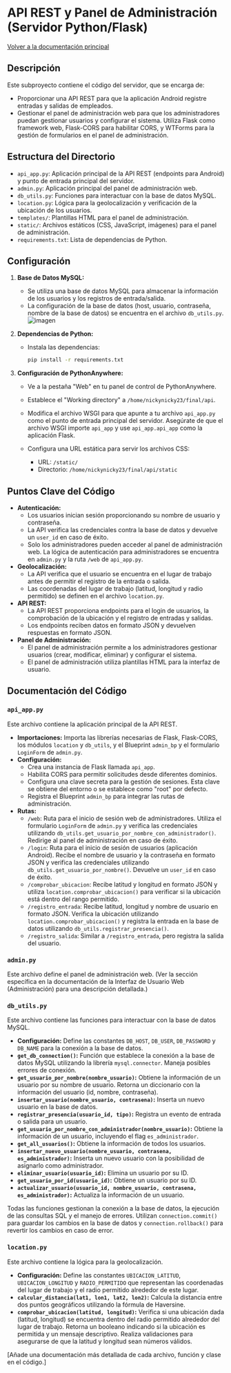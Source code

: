 # API REST y Panel de Administración (Servidor Python/Flask)
[Volver a la documentación principal](README.md)

## Descripción

Este subproyecto contiene el código del servidor, que se encarga de:

*   Proporcionar una API REST para que la aplicación Android registre entradas y salidas de empleados.
*   Gestionar el panel de administración web para que los administradores puedan gestionar usuarios y configurar el sistema.  Utiliza Flask como framework web, Flask-CORS para habilitar CORS, y WTForms para la gestión de formularios en el panel de administración.

## Estructura del Directorio

*   `api_app.py`: Aplicación principal de la API REST (endpoints para Android) y punto de entrada principal del servidor.
*   `admin.py`: Aplicación principal del panel de administración web.
*   `db_utils.py`: Funciones para interactuar con la base de datos MySQL.
*   `location.py`: Lógica para la geolocalización y verificación de la ubicación de los usuarios.
*   `templates/`: Plantillas HTML para el panel de administración.
*   `static/`: Archivos estáticos (CSS, JavaScript, imágenes) para el panel de administración.
*   `requirements.txt`: Lista de dependencias de Python.

## Configuración

1.  **Base de Datos MySQL:**
    *   Se utiliza una base de datos MySQL para almacenar la información de los usuarios y los registros de entrada/salida.
    *   La configuración de la base de datos (host, usuario, contraseña, nombre de la base de datos) se encuentra en el archivo `db_utils.py`.
    ![imagen](https://github.com/user-attachments/assets/3be286a4-be60-4976-9692-0414b16ab0cf)

2.  **Dependencias de Python:**

    *   Instala las dependencias:

        ```bash
        pip install -r requirements.txt
        ```

3.  **Configuración de PythonAnywhere:**

    *   Ve a la pestaña "Web" en tu panel de control de PythonAnywhere.
    *   Establece el "Working directory" a `/home/nickynicky23/final/api`.
    *   Modifica el archivo WSGI para que apunte a tu archivo `api_app.py` como el punto de entrada principal del servidor.  Asegúrate de que el archivo WSGI importe `api_app` y use `api_app.api_app` como la aplicación Flask.
    *   Configura una URL estática para servir los archivos CSS:

        *   URL: `/static/`
        *   Directorio: `/home/nickynicky23/final/api/static`

## Puntos Clave del Código

*   **Autenticación:**
    *   Los usuarios inician sesión proporcionando su nombre de usuario y contraseña.
    *   La API verifica las credenciales contra la base de datos y devuelve un `user_id` en caso de éxito.
    *   Solo los administradores pueden acceder al panel de administración web. La lógica de autenticación para administradores se encuentra en `admin.py` y la ruta `/web` de `api_app.py`.
*   **Geolocalización:**
    *   La API verifica que el usuario se encuentra en el lugar de trabajo antes de permitir el registro de la entrada o salida.
    *   Las coordenadas del lugar de trabajo (latitud, longitud y radio permitido) se definen en el archivo `location.py`.
*   **API REST:**
    *   La API REST proporciona endpoints para el login de usuarios, la comprobación de la ubicación y el registro de entradas y salidas.
    *   Los endpoints reciben datos en formato JSON y devuelven respuestas en formato JSON.
*   **Panel de Administración:**
    *   El panel de administración permite a los administradores gestionar usuarios (crear, modificar, eliminar) y configurar el sistema.
    *   El panel de administración utiliza plantillas HTML para la interfaz de usuario.

## Documentación del Código

### `api_app.py`

Este archivo contiene la aplicación principal de la API REST.

*   **Importaciones:** Importa las librerías necesarias de Flask, Flask-CORS, los módulos `location` y `db_utils`, y el Blueprint `admin_bp` y el formulario `LoginForm` de `admin.py`.
*   **Configuración:**
    *   Crea una instancia de Flask llamada `api_app`.
    *   Habilita CORS para permitir solicitudes desde diferentes dominios.
    *   Configura una clave secreta para la gestión de sesiones.  Esta clave se obtiene del entorno o se establece como "root" por defecto.
    *   Registra el Blueprint `admin_bp` para integrar las rutas de administración.
*   **Rutas:**
    *   `/web`: Ruta para el inicio de sesión web de administradores.  Utiliza el formulario `LoginForm` de `admin.py` y verifica las credenciales utilizando `db_utils.get_usuario_por_nombre_con_administrador()`.  Redirige al panel de administración en caso de éxito.
    *   `/login`: Ruta para el inicio de sesión de usuarios (aplicación Android).  Recibe el nombre de usuario y la contraseña en formato JSON y verifica las credenciales utilizando `db_utils.get_usuario_por_nombre()`.  Devuelve un `user_id` en caso de éxito.
    *   `/comprobar_ubicacion`:  Recibe latitud y longitud en formato JSON y utiliza `location.comprobar_ubicacion()` para verificar si la ubicación está dentro del rango permitido.
    *   `/registro_entrada`:  Recibe latitud, longitud y nombre de usuario en formato JSON.  Verifica la ubicación utilizando `location.comprobar_ubicacion()` y registra la entrada en la base de datos utilizando `db_utils.registrar_presencia()`.
    *   `/registro_salida`:  Similar a `/registro_entrada`, pero registra la salida del usuario.

### `admin.py`

Este archivo define el panel de administración web. (Ver la sección específica en la documentación de la Interfaz de Usuario Web (Administración) para una descripción detallada.)

### `db_utils.py`

Este archivo contiene las funciones para interactuar con la base de datos MySQL.

*   **Configuración:** Define las constantes `DB_HOST`, `DB_USER`, `DB_PASSWORD` y `DB_NAME` para la conexión a la base de datos.
*   **`get_db_connection()`:**  Función que establece la conexión a la base de datos MySQL utilizando la librería `mysql.connector`.  Maneja posibles errores de conexión.
*   **`get_usuario_por_nombre(nombre_usuario)`:**  Obtiene la información de un usuario por su nombre de usuario.  Retorna un diccionario con la información del usuario (id, nombre, contraseña).
*   **`insertar_usuario(nombre_usuario, contrasena)`:** Inserta un nuevo usuario en la base de datos.
*   **`registrar_presencia(usuario_id, tipo)`:** Registra un evento de entrada o salida para un usuario.
*   **`get_usuario_por_nombre_con_administrador(nombre_usuario)`:** Obtiene la información de un usuario, incluyendo el flag `es_administrador`.
*   **`get_all_usuarios()`:** Obtiene la información de todos los usuarios.
*   **`insertar_nuevo_usuario(nombre_usuario, contrasena, es_administrador)`:** Inserta un nuevo usuario con la posibilidad de asignarlo como administrador.
*   **`eliminar_usuario(usuario_id)`:** Elimina un usuario por su ID.
*   **`get_usuario_por_id(usuario_id)`:** Obtiene un usuario por su ID.
*   **`actualizar_usuario(usuario_id, nombre_usuario, contrasena, es_administrador)`:** Actualiza la información de un usuario.

Todas las funciones gestionan la conexión a la base de datos, la ejecución de las consultas SQL y el manejo de errores.  Utilizan `connection.commit()` para guardar los cambios en la base de datos y `connection.rollback()` para revertir los cambios en caso de error.

### `location.py`

Este archivo contiene la lógica para la geolocalización.

*   **Configuración:** Define las constantes `UBICACION_LATITUD`, `UBICACION_LONGITUD` y `RADIO_PERMITIDO` que representan las coordenadas del lugar de trabajo y el radio permitido alrededor de este lugar.
*   **`calcular_distancia(lat1, lon1, lat2, lon2)`:**  Calcula la distancia entre dos puntos geográficos utilizando la fórmula de Haversine.
*   **`comprobar_ubicacion(latitud, longitud)`:**  Verifica si una ubicación dada (latitud, longitud) se encuentra dentro del radio permitido alrededor del lugar de trabajo.  Retorna un booleano indicando si la ubicación es permitida y un mensaje descriptivo.  Realiza validaciones para asegurarse de que la latitud y longitud sean números válidos.

[Añade una documentación más detallada de cada archivo, función y clase en el código.]
